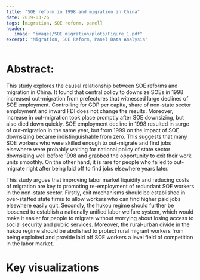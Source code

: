 ```yaml
---
title: "SOE reform in 1998 and migration in China"
date: 2019-03-26
tags: [migration, SOE reform, panel]
header:
   image: "images/SOE_migration/plots/Figure_1.pdf"
excerpt: "Migration, SOE Reform, Panel Data Analysis"
---
```

# Abstract:
This study explores the causal relationship between SOE reforms and migration in China. It found that central policy to downsize SOEs in 1998 increased out-migration from prefectures that witnessed large declines of SOE employment. Controlling for GDP per capita, share of non-state sector employment and inward FDI does not change the results. Moreover, increase in out-migration took place promptly after SOE downsizing, but also died down quickly. SOE employment decline in 1998 resulted in surge of out-migration in the same year, but from 1999 on the impact of SOE downsizing became indistinguishable from zero. This suggests that many SOE workers who were skilled enough to out-migrate and find jobs elsewhere were probably waiting for national policy of state sector downsizing well before 1998 and grabbed the opportunity to exit their work units smoothly. On the other hand, it is rare for people who failed to out-migrate right after being laid off to find jobs elsewhere years later.

This study argues that improving labor market liquidity and reducing costs of migration are key to promoting re-employment of redundant SOE workers in the non-state sector. Firstly, exit mechanisms should be established in over-staffed state firms to allow workers who can find higher paid jobs elsewhere easily quit. Secondly, the hukou regime should further be loosened to establish a nationally unified labor welfare system, which would make it easier for people to migrate without worrying about losing access to social security and public services. Moreover, the rural-urban divide in the hukou regime should be abolished to protect rural migrant workers from being exploited and provide laid off SOE workers a level field of competition in the labor market.
# Key visualizations
